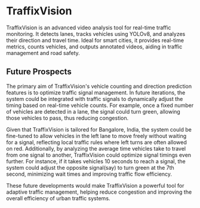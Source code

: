 # TraffixVision
TraffixVision is an advanced video analysis tool for real-time traffic monitoring. It detects lanes, tracks vehicles using YOLOv8, and analyzes their direction and travel time. Ideal for smart cities, it provides real-time metrics, counts vehicles, and outputs annotated videos, aiding in traffic management and road safety.

## Future Prospects
The primary aim of TraffixVision's vehicle counting and direction prediction features is to optimize traffic signal management. In future iterations, the system could be integrated with traffic signals to dynamically adjust the timing based on real-time vehicle counts. For example, once a fixed number of vehicles are detected in a lane, the signal could turn green, allowing those vehicles to pass, thus reducing congestion.

Given that TraffixVision is tailored for Bangalore, India, the system could be fine-tuned to allow vehicles in the left lane to move freely without waiting for a signal, reflecting local traffic rules where left turns are often allowed on red. Additionally, by analyzing the average time vehicles take to travel from one signal to another, TraffixVision could optimize signal timings even further. For instance, if it takes vehicles 10 seconds to reach a signal, the system could adjust the opposite signal(say) to turn green at the 7th second, minimizing wait times and improving traffic flow efficiency.

These future developments would make TraffixVision a powerful tool for adaptive traffic management, helping reduce congestion and improving the overall efficiency of urban traffic systems.
